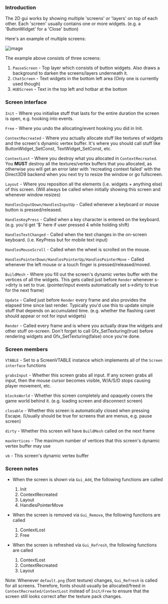 ### Introduction

The 2D gui works by showing multiple 'screens' or 'layers' on top of each other. Each 'screen' usually contains one or more widgets. (e.g. a 'ButtonWidget' for a 'Close' button)

Here's an example of multiple screens:

![image](https://user-images.githubusercontent.com/6509348/103143562-a11cee80-476c-11eb-9e24-a854b069704f.png)

The example above consists of three screens:
1. `PauseScreen` - Top layer which consists of button widgets. Also draws a background to darken the screens/layers underneath it.
2. `ChatScreen` - Text widgets in the bottom left area (Only one is currently used though)
3. `HUDScreen` - Text in the top left and hotbar at the bottom

### Screen interface

`Init` - Where you initialise stuff that lasts for the entire duration the screen is open, e.g. hooking into events.

`Free` - Where you undo the allocating/event hooking you did in Init.

`ContextRecreated` - Where you actually allocate stuff like textures of widgets and the screen's dynamic vertex buffer. It's where you should call stuff like ButtonWidget_SetConst, TextWidget_SetConst, etc.

`ContextLost` - Where you destroy what you allocated in `ContextRecreated`. You **MUST** destroy all the textures/vertex buffers that you allocated, as otherwise you will get an error later with 'recreating context failed' with the Direct3D9 backend when you next try to resize the window or go fullscreen.

`Layout` - Where you reposition all the elements (i.e. widgets + anything else) of this screen. (Will always be called when initially showing this screen and whenever window resizes)

`HandlesInputDown/HandlesInputUp` - Called whenever a keyboard or mouse button is pressed/released.

`HandlesKeyPress` - Called when a key character is entered on the keyboard. (e.g. you'd get '$' here if user pressed 4 while holding shift)

`HandlesTextChanged` - Called when the text changes in the on-screen keyboard. (i.e. KeyPress but for mobile text input)

`HandlesMouseScroll` - Called when the wheel is scrolled on the mouse.

`HandlesPointerDown/HandlesPointerUp/HandlesPointerMove` - Called whenever the left mouse or a touch finger is pressed/released/moved.

`BuildMesh` - Where you fill out the screen's dynamic vertex buffer with the vertices of all the widgets. This gets called just before `Render` whenever s->dirty is set to true. (pointer/input events automatically set s->dirty to true for the next frame)

`Update` - Called just before `Render` every frame and also provides the elapsed time since last render. Typically you'd use this to update simple stuff that depends on accumulated time. (e.g. whether the flashing caret should appear or not for input widgets)

`Render` - Called every frame and is where you actually draw the widgets and other stuff on-screen. Don't forget to call Gfx_SetTexturing(true) before rendering widgets and Gfx_SetTexturing(false) once you're done.

### Screen members

`VTABLE` - Set to a ScreenVTABLE instance which implements all of the `Screen interface` functions

`grabsInput` - Whether this screen grabs all input. If any screen grabs all input, then the mouse cursor becomes visible, W/A/S/D stops causing player movement, etc.

`blocksWorld` - Whether this screen completely and opaquely covers the game world behind it. (e.g. loading screen and disconnect screen)

`closable` - Whether this screen is automatically closed when pressing Escape. (Usually should be true for screens that are menus, e.g. pause screen)

`dirty` - Whether this screen will have `BuildMesh` called on the next frame

`maxVertices` - The maximum number of vertices that this screen's dynamic vertex buffer may use

`vb` - This screen's dynamic vertex buffer


### Screen notes

* When the screen is shown via `Gui_Add`, the following functions are called
  1) Init
  2) ContextRecreated
  3) Layout
  4) HandlesPointerMove

* When the screen is removed via `Gui_Remove`, the following functions are called
  1) ContextLost
  2) Free

* When the screen is refreshed via `Gui_Refresh`, the following functions are called
  1) ContextLost
  2) ContextRecreated
  3) Layout

Note: Whenever `default.png` (font texture) changes, `Gui_Refresh` is called for all screens. Therefore, fonts should usually be allocated/freed in `ContextRecreated/ContextLost` instead of `Init/Free` to ensure that the screen still looks correct after the texture pack changes.
